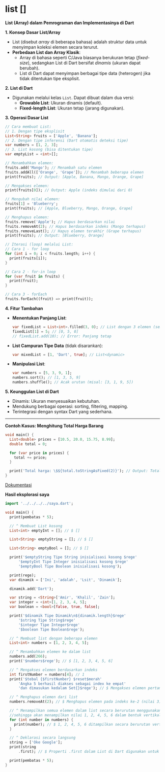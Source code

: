 # list []

**List (Array) dalam Pemrograman dan Implementasinya di Dart**

**1. Konsep Dasar List/Array**

- List (disebut _array_ di beberapa bahasa) adalah struktur data untuk menyimpan koleksi elemen secara terurut.
- **Perbedaan List dan Array Klasik**:
  - Array di bahasa seperti C/Java biasanya berukuran tetap (_fixed-size_), sedangkan List di Dart bersifat _dinamis_ (ukuran dapat berubah).
  - List di Dart dapat menyimpan berbagai tipe data (heterogen) jika tidak ditentukan tipe eksplisit.

**2. List di Dart**

- Digunakan melalui kelas `List`. Dapat dibuat dalam dua versi:
  - **Growable List**: Ukuran dinamis (default).
  - **Fixed-length List**: Ukuran tetap (jarang digunakan).

**3. Operasi Dasar List**

```dart
// Cara membuat List:
// 1. Dengan tipe eksplisit
List<String> fruits = ['Apple', 'Banana'];
// 2. Dengan tipe inferensi (Dart otomatis deteksi tipe)
var numbers = [1, 2, 3];
// 3. List kosong (bisa ditentukan tipe)
var emptyList = <int>[];

// Menambahkan elemen:
fruits.add('Mango'); // Menambah satu elemen
fruits.addAll(['Orange', 'Grape']); // Menambah beberapa elemen
print(fruits); // Output: [Apple, Banana, Mango, Orange, Grape]

// Mengakses elemen:
print(fruits[0]); // Output: Apple (indeks dimulai dari 0)

// Mengubah nilai elemen:
fruits[1] = 'Blueberry';
print(fruits); // [Apple, Blueberry, Mango, Orange, Grape]

// Menghapus elemen:
fruits.remove('Apple'); // Hapus berdasarkan nilai
fruits.removeAt(2); // Hapus berdasarkan indeks (Mango terhapus)
fruits.removeLast(); // Hapus elemen terakhir (Grape terhapus)
print(fruits); // Output: [Blueberry, Orange]

// Iterasi (loop) melalui List:
// Cara 1 - for loop
for (int i = 0; i < fruits.length; i++) {
  print(fruits[i]);
}

// Cara 2 - for-in loop
for (var fruit in fruits) {
  print(fruit);
}

// Cara 3 - forEach
fruits.forEach((fruit) => print(fruit));
```

**4. Fitur Tambahan**

- **Menentukan Panjang List**:

  ```dart
  var fixedList = List<int>.filled(3, 0); // List dengan 3 elemen (semua 0)
  fixedList[1] = 5; // [0, 5, 0]
  // fixedList.add(10); // Error: Panjang tetap
  ```

- **List Campuran Tipe Data** (tidak disarankan):

  ```dart
  var mixedList = [1, 'Dart', true]; // List<dynamic>
  ```

- **Manipulasi List**:
  ```dart
  var numbers = [5, 3, 9, 1];
  numbers.sort(); // [1, 3, 5, 9]
  numbers.shuffle(); // Acak urutan (misal: [3, 1, 9, 5])
  ```

**5. Keunggulan List di Dart**

- Dinamis: Ukuran menyesuaikan kebutuhan.
- Mendukung berbagai operasi: sorting, filtering, mapping.
- Terintegrasi dengan syntax Dart yang sederhana.

---

**Contoh Kasus: Menghitung Total Harga Barang**

```dart
void main() {
  List<double> prices = [10.5, 20.0, 15.75, 8.99];
  double total = 0;

  for (var price in prices) {
    total += price;
  }

  print('Total harga: \$${total.toStringAsFixed(2)}'); // Output: Total harga: $55.24
}
```

[Dokumentasi](https://api.dart.dev/stable/2.14.2/dart-core/List-class.html)

**Hasil eksplorasi saya**

```dart
import '../../../../saya.dart';

void main() {
  print(pembatas * 5);

  // ^ Membuat List kosong
  List<int> emptyInt = []; // $ []

  List<String> emptyString = []; // $ []

  List<String> emptyBool = []; // $ []

  print('$emptyString Tipe String inisialisasi kosong $rege'
      '$emptyInt Tipe Integer inisialisasi kosong $rege'
      '$emptyBool Tipe Boolean inisialisasi kosong');

  print(rege);
  var dinamik = ['Ini', 'adalah', 'Lsit', 'Dinamik'];

  dinamik.add('Dart');

  var string = <String>['Amir', 'Khalil', 'Zain'];
  var integer = <int>[1, 2, 3, 4, 5];
  var boolean = <bool>[false, true, false];

  print('$dinamik Tipe Dinamik\n${dinamik.length}$rege'
      '$string Tipe String$rege'
      '$integer Tipe Integer$rege'
      '$boolean Tipe Boolean$rege');

  // ^ Membuat list dengan beberapa elemen
  List<int> numbers = [1, 2, 3, 4, 5];

  // ^ Menambahkan elemen ke dalam list
  numbers.add(266);
  print('$numbers$rege'); // $ [1, 2, 3, 4, 5, 6]

  // ^ Mengakses elemen berdasarkan indeks
  int firstNumber = numbers[4]; // 1
  print('$tebal {$firstNumber} $reset$merah'
      'Angka 5 berhasil diakses sebagai index ke empat'
      'dan dimasukan kedalam Set{}$rege'); // $ Mengakses elemen pertama dalam list (indeks ke-0) (nilai 1)

  // ^ Menghapus elemen dari list
  numbers.removeAt(2); // $ Menghapus elemen pada indeks ke-2 (nilai 3)

  // ^ Menampilkan semua elemen dalam list secara berurutan menggunakan perulangan "for(in){}"
  //sehingga akan menampilkan nilai 1, 2, 4, 5, 6 dalam bentuk vertikal
  for (int number in numbers) {
    print(number); // $ 1, 2, 4, 5, 6 ditampilkan secara berurutan vertikal
  }

  // ^ Deklarasi secara langsung
  string = ['Oke Google'];
  print(string
      .first); // $ Properti .first dalam List di Dart digunakan untuk mengakses elemen pertama dari daftar tersebut. Misalnya, jika Anda memiliki daftar List<int> numbers = [1, 2, 3, 4, 5];, maka numbers.first akan mengembalikan nilai 1, yaitu elemen pertama dari daftar tersebut. Perlu diingat bahwa jika daftar tersebut kosong, maka mengakses properti .first akan menyebabkan StateError. Jadi, pastikan daftar tidak kosong sebelum mengakses properti ini. pelajari lebih lanjut di https://nextgen.co.id/list-dart/

  print(pembatas * 5);
}
```
